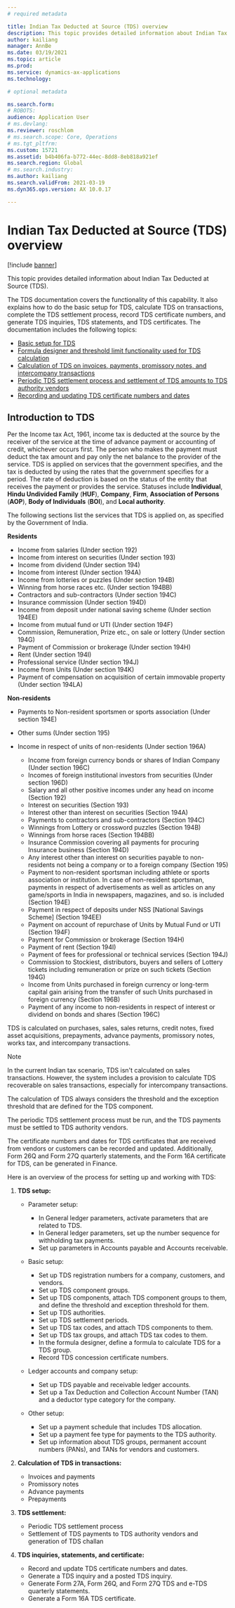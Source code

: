 ```yaml
---
# required metadata

title: Indian Tax Deducted at Source (TDS) overview
description: This topic provides detailed information about Indian Tax Deducted at Source (TDS). The TDS documentation covers the functionality of this capability. 
author: kailiang
manager: AnnBe
ms.date: 03/19/2021
ms.topic: article
ms.prod: 
ms.service: dynamics-ax-applications
ms.technology: 

# optional metadata

ms.search.form: 
# ROBOTS: 
audience: Application User
# ms.devlang: 
ms.reviewer: roschlom
# ms.search.scope: Core, Operations
# ms.tgt_pltfrm: 
ms.custom: 15721
ms.assetid: b4b406fa-b772-44ec-8dd8-8eb818a921ef
ms.search.region: Global
# ms.search.industry: 
ms.author: kailiang
ms.search.validFrom: 2021-03-19
ms.dyn365.ops.version: AX 10.0.17

---
```


# Indian Tax Deducted at Source (TDS) overview

[!include [banner](../includes/banner.md)]

This topic provides detailed information about Indian Tax Deducted at Source (TDS).

The TDS documentation covers the functionality of this capability. It also explains how to do the basic setup for TDS, calculate TDS on transactions, complete the TDS settlement process, record TDS certificate numbers, and generate TDS inquiries, TDS statements, and TDS certificates. The documentation includes the following topics:

- [Basic setup for TDS](apac-ind-TDS-TDS-ledger-accounts-setup.md)
- [Formula designer and threshold limit functionality used for TDS calculation](apac-ind-TDS-Formula-designer.md)
- [Calculation of TDS on invoices, payments, promissory notes, and intercompany transactions](apac-ind-TDS-Calculate-TDS-on-invoices-using-journals.md)
- [Periodic TDS settlement process and settlement of TDS amounts to TDS authority vendors](apac-ind-TDS-Run-the-periodic-TDS-settlement-process.md)
- [Recording and updating TDS certificate numbers and dates](apac-ind-TDS-Record-TDS-concession-certificate-numbers.md)

## Introduction to TDS

Per the Income tax Act, 1961, income tax is deducted at the source by the receiver of the service at the time of advance payment or accounting of credit, whichever occurs first. The person who makes the payment must deduct the tax amount and pay only the net balance to the provider of the service. TDS is applied on services that the government specifies, and the tax is deducted by using the rates that the government specifies for a period. The rate of deduction is based on the status of the entity that receives the payment or provides the service. Statuses include **Individual**, **Hindu Undivided Family** (**HUF**), **Company**, **Firm**, **Association of Persons** (**AOP**), **Body of Individuals** (**BOI**), and **Local authority**.

The following sections list the services that TDS is applied on, as specified by the Government of India.

**Residents**

- Income from salaries (Under section 192)
- Income from interest on securities (Under section 193)
- Income from dividend (Under section 194)
- Income from interest (Under section 194A)
- Income from lotteries or puzzles (Under section 194B)
- Winning from horse races etc. (Under section 194BB)
- Contractors and sub-contractors (Under section 194C)
- Insurance commission (Under section 194D)
- Income from deposit under national saving scheme (Under section 194EE)
- Income from mutual fund or UTI (Under section 194F)
- Commission, Remuneration, Prize etc., on sale or lottery (Under section 194G)
- Payment of Commission or brokerage (Under section 194H)
- Rent (Under section 194I)
- Professional service (Under section 194J)
- Income from Units (Under section 194K)
- Payment of compensation on acquisition of certain immovable property (Under section 194LA)

**Non-residents**

- Payments to Non-resident sportsmen or sports association (Under section 194E)
- Other sums (Under section 195)
- Income in respect of units of non-residents (Under section 196A)

    - Income from foreign currency bonds or shares of Indian Company (Under section 196C)
    - Incomes of foreign institutional investors from securities (Under section 196D)
    - Salary and all other positive incomes under any head on income (Section 192)
    - Interest on securities (Section 193)
    - Interest other than interest on securities (Section 194A)
    - Payments to contractors and sub-contractors (Section 194C)
    - Winnings from Lottery or crossword puzzles (Section 194B)
    - Winnings from horse races (Section 194BB)
    - Insurance Commission covering all payments for procuring Insurance business (Section 194D)
    - Any interest other than interest on securities payable to non-residents not being a company or to a foreign company (Section 195)
    - Payment to non-resident sportsman including athlete or sports association or institution. In case of non-resident sportsman, payments in respect of advertisements as well as articles on any game/sports in India in newspapers, magazines, and so. is included (Section 194E)
    - Payment in respect of deposits under NSS \[National Savings Scheme\] (Section 194EE)
    - Payment on account of repurchase of Units by Mutual Fund or UTI (Section 194F)
    - Payment for Commission or brokerage (Section 194H)
    - Payment of rent (Section 194I)
    - Payment of fees for professional or technical services (Section 194J)
    - Commission to Stockiest, distributors, buyers and sellers of Lottery tickets including remuneration or prize on such tickets (Section 194G)
    - Income from Units purchased in foreign currency or long-term capital gain arising from the transfer of such Units purchased in foreign currency (Section 196B)
    - Payment of any income to non-residents in respect of interest or dividend on bonds and shares (Section 196C)

TDS is calculated on purchases, sales, sales returns, credit notes, fixed asset acquisitions, prepayments, advance payments, promissory notes, works tax, and intercompany transactions.

> [!NOTE]
> In the current Indian tax scenario, TDS isn't calculated on sales transactions. However, the system includes a provision to calculate TDS recoverable on sales transactions, especially for intercompany transactions.

The calculation of TDS always considers the threshold and the exception threshold that are defined for the TDS component.

The periodic TDS settlement process must be run, and the TDS payments must be settled to TDS authority vendors.

The certificate numbers and dates for TDS certificates that are received from vendors or customers can be recorded and updated. Additionally, Form 26Q and Form 27Q quarterly statements, and the Form 16A certificate for TDS, can be generated in Finance.

Here is an overview of the process for setting up and working with TDS:

1. **TDS setup:**

    - Parameter setup:

        - In General ledger parameters, activate parameters that are related to TDS.
        - In General ledger parameters, set up the number sequence for withholding tax payments.
        - Set up parameters in Accounts payable and Accounts receivable.

    - Basic setup:

        - Set up TDS registration numbers for a company, customers, and vendors.
        - Set up TDS component groups.
        - Set up TDS components, attach TDS component groups to them, and define the threshold and exception threshold for them.
        - Set up TDS authorities.
        - Set up TDS settlement periods.
        - Set up TDS tax codes, and attach TDS components to them.
        - Set up TDS tax groups, and attach TDS tax codes to them.
        - In the formula designer, define a formula to calculate TDS for a TDS group.
        - Record TDS concession certificate numbers.

    - Ledger accounts and company setup:

        - Set up TDS payable and receivable ledger accounts.
        - Set up a Tax Deduction and Collection Account Number (TAN) and a deductor type category for the company.

    - Other setup:

        - Set up a payment schedule that includes TDS allocation.
        - Set up a payment fee type for payments to the TDS authority.
        - Set up information about TDS groups, permanent account numbers (PANs), and TANs for vendors and customers.

2. **Calculation of TDS in transactions:**

    - Invoices and payments
    - Promissory notes
    - Advance payments
    - Prepayments

3. **TDS settlement:**

    - Periodic TDS settlement process
    - Settlement of TDS payments to TDS authority vendors and generation of TDS challan

4. **TDS inquiries, statements, and certificate:**

    - Record and update TDS certificate numbers and dates.
    - Generate a TDS inquiry and a posted TDS inquiry.
    - Generate Form 27A, Form 26Q, and Form 27Q TDS and e-TDS quarterly statements.
    - Generate a Form 16A TDS certificate.
